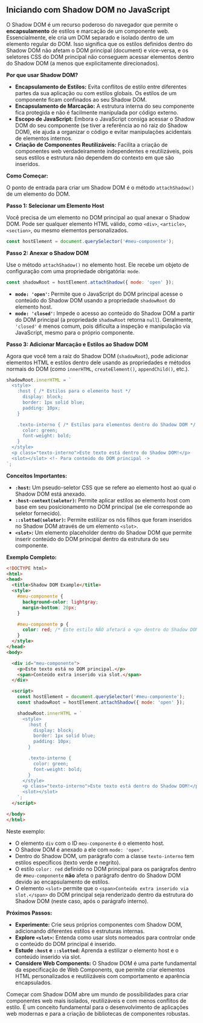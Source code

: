 ## Iniciando com Shadow DOM no JavaScript

O Shadow DOM é um recurso poderoso do navegador que permite o **encapsulamento** de estilos e marcação de um componente web. Essencialmente, ele cria um DOM separado e isolado dentro de um elemento regular do DOM. Isso significa que os estilos definidos dentro do Shadow DOM não afetam o DOM principal (document) e vice-versa, e os seletores CSS do DOM principal não conseguem acessar elementos dentro do Shadow DOM (a menos que explicitamente direcionados).

**Por que usar Shadow DOM?**

* **Encapsulamento de Estilos:** Evita conflitos de estilo entre diferentes partes da sua aplicação ou com estilos globais. Os estilos de um componente ficam confinados ao seu Shadow DOM.
* **Encapsulamento de Marcação:** A estrutura interna do seu componente fica protegida e não é facilmente manipulada por código externo.
* **Escopo de JavaScript:** Embora o JavaScript consiga acessar o Shadow DOM do seu componente (se tiver a referência ao nó raiz do Shadow DOM), ele ajuda a organizar o código e evitar manipulações acidentais de elementos internos.
* **Criação de Componentes Reutilizáveis:** Facilita a criação de componentes web verdadeiramente independentes e reutilizáveis, pois seus estilos e estrutura não dependem do contexto em que são inseridos.

**Como Começar:**

O ponto de entrada para criar um Shadow DOM é o método `attachShadow()` de um elemento do DOM.

**Passo 1: Selecionar um Elemento Host**

Você precisa de um elemento no DOM principal ao qual anexar o Shadow DOM. Pode ser qualquer elemento HTML válido, como `<div>`, `<article>`, `<section>`, ou mesmo elementos personalizados.

```javascript
const hostElement = document.querySelector('#meu-componente');
```

**Passo 2: Anexar o Shadow DOM**

Use o método `attachShadow()` no elemento host. Ele recebe um objeto de configuração com uma propriedade obrigatória: `mode`.

```javascript
const shadowRoot = hostElement.attachShadow({ mode: 'open' });
```

* **`mode: 'open'`:** Permite que o JavaScript do DOM principal acesse o conteúdo do Shadow DOM usando a propriedade `shadowRoot` do elemento host.
* **`mode: 'closed'`:** Impede o acesso ao conteúdo do Shadow DOM a partir do DOM principal (a propriedade `shadowRoot` retorna `null`). Geralmente, `'closed'` é menos comum, pois dificulta a inspeção e manipulação via JavaScript, mesmo para o próprio componente.

**Passo 3: Adicionar Marcação e Estilos ao Shadow DOM**

Agora que você tem a raiz do Shadow DOM (`shadowRoot`), pode adicionar elementos HTML e estilos dentro dele usando as propriedades e métodos normais do DOM (como `innerHTML`, `createElement()`, `appendChild()`, etc.).

```javascript
shadowRoot.innerHTML = `
  <style>
    :host { /* Estilos para o elemento host */
      display: block;
      border: 1px solid blue;
      padding: 10px;
    }

    .texto-interno { /* Estilos para elementos dentro do Shadow DOM */
      color: green;
      font-weight: bold;
    }
  </style>
  <p class="texto-interno">Este texto está dentro do Shadow DOM!</p>
  <slot></slot> <!- Para conteúdo do DOM principal ->
`;
```

**Conceitos Importantes:**

* **`:host`:** Um pseudo-seletor CSS que se refere ao elemento host ao qual o Shadow DOM está anexado.
* **`:host-context(seletor)`:** Permite aplicar estilos ao elemento host com base em seu posicionamento no DOM principal (se ele corresponde ao seletor fornecido).
* **`::slotted(seletor)`:** Permite estilizar os nós filhos que foram inseridos no Shadow DOM através de um elemento `<slot>`.
* **`<slot>`:** Um elemento placeholder dentro do Shadow DOM que permite inserir conteúdo do DOM principal dentro da estrutura do seu componente.

**Exemplo Completo:**

```html
<!DOCTYPE html>
<html>
<head>
  <title>Shadow DOM Example</title>
  <style>
    #meu-componente {
      background-color: lightgray;
      margin-bottom: 20px;
    }

    #meu-componente p {
      color: red; /* Este estilo NÃO afetará o <p> dentro do Shadow DOM */
    }
  </style>
</head>
<body>

  <div id="meu-componente">
    <p>Este texto está no DOM principal.</p>
    <span>Conteúdo extra inserido via slot.</span>
  </div>

  <script>
    const hostElement = document.querySelector('#meu-componente');
    const shadowRoot = hostElement.attachShadow({ mode: 'open' });

    shadowRoot.innerHTML = `
      <style>
        :host {
          display: block;
          border: 1px solid blue;
          padding: 10px;
        }

        .texto-interno {
          color: green;
          font-weight: bold;
        }
      </style>
      <p class="texto-interno">Este texto está dentro do Shadow DOM!</p>
      <slot></slot>
    `;
  </script>

</body>
</html>
```

Neste exemplo:

* O elemento `div` com o ID `meu-componente` é o elemento host.
* O Shadow DOM é anexado a ele com `mode: 'open'`.
* Dentro do Shadow DOM, um parágrafo com a classe `texto-interno` tem estilos específicos (texto verde e negrito).
* O estilo `color: red` definido no DOM principal para os parágrafos dentro de `#meu-componente` **não** afeta o parágrafo dentro do Shadow DOM devido ao encapsulamento de estilos.
* O elemento `<slot>` permite que o `<span>Conteúdo extra inserido via slot.</span>` do DOM principal seja renderizado dentro da estrutura do Shadow DOM (neste caso, após o parágrafo interno).

**Próximos Passos:**

* **Experimente:** Crie seus próprios componentes com Shadow DOM, adicionando diferentes estilos e estruturas internas.
* **Explore `<slot>`:** Entenda como usar slots nomeados para controlar onde o conteúdo do DOM principal é inserido.
* **Estude `:host` e `::slotted`:** Aprenda a estilizar o elemento host e o conteúdo inserido via slot.
* **Considere Web Components:** O Shadow DOM é uma parte fundamental da especificação de Web Components, que permite criar elementos HTML personalizados e reutilizáveis com comportamento e aparência encapsulados.

Começar com Shadow DOM abre um mundo de possibilidades para criar componentes web mais isolados, reutilizáveis e com menos conflitos de estilo. É um conceito fundamental para o desenvolvimento de aplicações web modernas e para a criação de bibliotecas de componentes robustas.